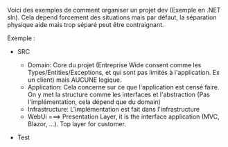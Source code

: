 Voici des exemples de comment organiser un projet dev (Exemple en .NET sln). Cela depend forcement des situations mais par défaut, la séparation physique aide mais trop séparé peut être contraignant.

Exemple :

* SRC
    * Domain: Core du projet (Entreprise Wide consent comme les Types/Entities/Exceptions, et qui sont pas limités à l'application. Ex un client) mais AUCUNE logique.
    * Application: Cela concerne sur ce que l'application est censé faire. On y met la structure comme les interfaces et l'abstraction (Pas l'implémentation, cela dépend que du domain)
    * Infrastructure: L'implémentation est fait dans l'infrastructure
    * WebUi ===> Presentation Layer, it is the interface application (MVC, Blazor, ...). Top layer for customer.

* Test

